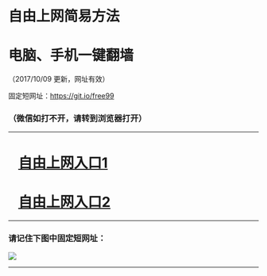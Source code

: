 ﻿# 自由上网简易方法

# 电脑、手机一键翻墙

（2017/10/09 更新，网址有效）

固定短网址：https://git.io/free99

### （微信如打不开，请转到浏览器打开）


***





# &nbsp;&nbsp; <a href="http://ft474812907.fwq-tz-1001.info/fwqtz01.html?t=10090015935 " target="_blank">自由上网入口1</a>
# &nbsp;&nbsp; <a href="http://ft563515021.fwq-tz-1002.info/fwqtz02.html?t=100900124235 " target="_blank">自由上网入口2</a>
***

### 请记住下图中固定短网址：

<img src="https://s3-us-west-2.amazonaws.com/fwq-1001/yjfq-20170905okok.png" /> 


***

